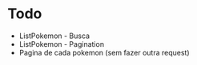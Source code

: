 # Todo
* ListPokemon - Busca
* ListPokemon - Pagination
* Pagina de cada pokemon (sem fazer outra request)